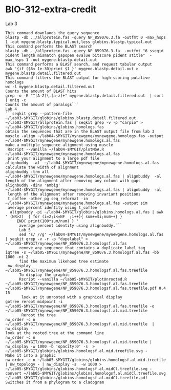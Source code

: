 # BIO-312-extra-credit
Lab 3
```ncbi-acc-download -F fasta -m protein "NP_859076.3"
This command downlaods the query sequence 
blastp -db ../allprotein.fas -query NP_859076.3.fa -outfmt 0 -max_hsps 1 -out mygene.blastp.typical.out,less globins.blastp.typical.out
This command performs the BLAST search
blastp -db ../allprotein.fas -query NP_859076.3.fa  -outfmt "6 sseqid pident length mismatch gapopen evalue bitscore pident stitle"  -max_hsps 1 -out mygene.blastp.detail.out
This command performs a BLAST search, and request tabular output
awk '{if ($6< 1e-30)print $1 }' mygene.blastp.detail.out > mygene.blastp.detail.filtered.out
This command filters the BLAST output for high-scoring putative homologs
wc -l mygene.blastp.detail.filtered.out
Counts the amount of BLAST hits 
grep -o -E "^[A-Z]\.[a-z]+" mygene.blastp.detail.filtered.out  | sort | uniq -c
Counts the amount of paralogs```
Lab 4 
```seqkit grep --pattern-file ~/lab03-$MYGIT/globins/globins.blastp.detail.filtered.out ~/lab03-$MYGIT/allprotein.fas | seqkit grep -v -p "carpio" > ~/lab04-$MYGIT/globins/globins.homologs.fas
obtain the sequences that are in the BLAST output file from lab 3
muscle -align ~/lab04-$MYGIT/mynewgene/mynewgene.homologs.fas -output ~/lab04-$MYGIT/mynewgene/mynewgene.homologs.al.fas
make a multiple sequence alignment using muscle
 Rscript --vanilla ~/lab04-$MYGIT/plotMSA.R  ~/lab04-$MYGIT/mynewgene/mynewgene.homologs.al.fas
 print your alignment to a large pdf file
alignbuddy  -al  ~/lab04-$MYGIT/mynewgene/mynewgene.homologs.al.fas
calculate the width of alignment
alignbuddy -trm all  ~/lab04-$MYGIT/mynewgene/mynewgene.homologs.al.fas | alignbuddy  -al
length of the alignment after removing any column with gaps
alignbuddy -dinv 'ambig' ~/lab04-$MYGIT/mynewgene/mynewgene.homologs.al.fas | alignbuddy  -al
 length of the alignment after removing invariant positions
 t_coffee -other_pg seq_reformat -in ~/lab04-$MYGIT/mynewgene/mynewgene.homologs.al.fas -output sim
 average percent identity using t_coffee
  alignbuddy -pi ~/lab04-$MYGIT/globins/globins.homologs.al.fas | awk ' (NR>2)  { for (i=2;i<=NF  ;i++){ sum+=$i;num++} }
     END{ print(100*sum/num) } '
      average percent identity using alignbuddy.```
      Lab 5
      sed 's/ //g' ~/lab04-$MYGIT/mynewgene/mynewgene.homologs.al.fas | seqkit grep -v -r -p "dupelabel" > ~/lab05-$MYGIT/mynewgene/NP_859076.3.homologsf.al.fas 
      remove any sequence that contains a duplicate label tag
iqtree -s ~/lab05-$MYGIT/mynewgene/NP_859076.3.homologsf.al.fas -bb 1000 -nt 2
      find the maximum likehood tree estimate
 nw_display ~/lab05-$MYGIT/mynewgene/NP_859076.3.homologsf.al.fas.treefile
      To display the graphic 
      Rscript --vanilla ~/lab05-$MYGIT/plotUnrooted.R  ~/lab05-$MYGIT/mynewgene/NP_859076.3.homologsf.al.fas.treefile ~/lab05-$MYGIT/mynewgene/NP_859076.3.homologsf.al.fas.treefile.pdf 0.4 15
       look at it unrooted with a graphical display
gotree reroot midpoint -i ~/lab05-$MYGIT/mynewgene/NP_859076.3.homologsf.al.fas.treefile -o ~/lab05-$MYGIT/mynewgene/NP_859076.3.homologsf.al.mid.treefile
       Reroot the tree 
nw_order -c n ~/lab05-$MYGIT/mynewgene/NP_859076.3.homologsf.al.mid.treefile  | nw_display -      
look at the rooted tree at the command line
nw_order -c n ~/lab05-$MYGIT/mynewgene/NP_859076.3.homologsf.al.mid.treefile | nw_display -w 1000 -b 'opacity:0' -s  >  ~/lab05-$MYGIT/globins/globins.homologsf.al.mid.treefile.svg -
Make it into a graphic 
nw_order -c n ~/lab05-$MYGIT/globins/globins.homologsf.al.mid.treefile | nw_topology - | nw_display -s  -w 1000 > ~/lab05-$MYGIT/globins/globins.homologsf.al.midCl.treefile.svg -
convert ~/lab05-$MYGIT/globins/globins.homologsf.al.midCl.treefile.svg ~/lab05-$MYGIT/globins/globins.homologsf.al.midCl.treefile.pdf
Switches it from a phylogram to a cladogram
